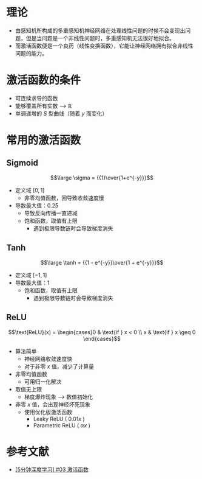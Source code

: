 # 理论
- 由感知机所构成的多重感知机神经网络在处理线性问题的时候不会变现出问题，但是当问题是一个非线性问题时，多重感知机无法很好地拟合。
- 而激活函数便是一个良药（线性变换函数），它能让神经网络拥有拟合非线性问题的能力。

# 激活函数的条件
- 可连续求导的函数
- 能够覆盖所有实数 --> $\mathbb{R}$
- 单调递增的 $S$ 型曲线（随着 $y$ 而变化）

# 常用的激活函数
## Sigmoid
$$\large \sigma = {{1}\over{1+e^{-y}}}$$
- 定义域 $[0,1]$
	- 非零均值函数，回导致收敛速度慢
- 导数最大值：0.25
	- 导致反向传播一直递减
	- 饱和函数，取值有上限
		- 遇到极限导数链时会导致梯度消失

## Tanh
$$\large \tanh = {{1 - e^{-y}}\over{1 + e^{-y}}}$$
- 定义域 $[-1,1]$
- 导数最大值：1
	- 饱和函数，取值有上限
		- 遇到极限导数链时会导致梯度消失

## ReLU
$$\text{ReLU}(x) = \begin{cases}0 & \text{if } x < 0 \\ 
x & \text{if } x \geq 0 \end{cases}$$

- 算法简单
	- 神经网络收敛速度快
	- 对于非零 $x$ 值，减少了计算量
- 非零均值函数
	- 可用归一化解决
- 取值无上限
	- 梯度爆炸现象 --> 数值初始化
- 非零 $x$ 值，会出现神经坏死现象
	- 使用优化版激活函数
		- Leaky ReLU ( $0.01x$ )
		- Parametric ReLU ( $\alpha x$ )

# 参考文献
- [[5分钟深度学习] #03 激活函数](https://www.bilibili.com/video/BV1qB4y1e7GJ/?vd_source=82cc9f8195ff57b14f4f1d470824ef31)

